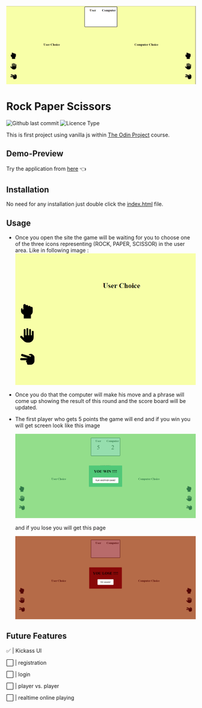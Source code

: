 ![Site Image](./images/background.png)

# Rock Paper Scissors

![Github last commit](https://img.shields.io/github/last-commit/yousef8/rock-paper-scissors)
![Licence Type](https://img.shields.io/github/license/yousef8/rock-paper-scissors)

This is first project using vanilla js within [The Odin Project](https://www.theodinproject.com/) course.

## Demo-Preview

Try the application from [here](https://yousef8.github.io/rock-paper-scissors/) :point_left:

## Installation

No need for any installation just double click the [index.html](./index.html) file.

## Usage

- Once you open the site the game will be waiting for you to choose one of the three icons representing (ROCK, PAPER, SCISSOR) in the user area. Like in following image :
  ![User Choices](./images/user-area.png)

- Once you do that the computer will make his move and a phrase will come up showing the result of this round and the score board will be updated.

- The first player who gets 5 points the game will end and if you win you will get screen look like this image

  ![Win Page](./images/win.png)

  and if you lose you will get this page

  ![Lose Page](./images/lose.png)

## Future Features

:white_check_mark: | Kickass UI

⬜️ | registration

⬜️ | login

:white_large_square: | player vs. player

:white_large_square: | realtime online playing
